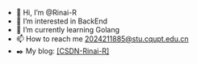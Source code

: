 - 👋 Hi, I’m @Rinai-R
- 👀 I’m interested in BackEnd
- 🌱 I’m currently learning Golang
- 📫 How to reach me 2024211885@stu.cqupt.edu.cn
- ✒️ My blog: [[CSDN-Rinai-R]](https://blog.csdn.net/qq_60409213?spm=1010.2135.3001.5421)
<!---
Rinai-R/Rinai-R is a ✨ special ✨ repository because its `README.md` (this file) appears on your GitHub profile.
You can click the Preview link to take a look at your changes.
--->

